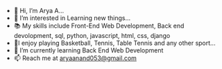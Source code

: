 - 👋 Hi, I’m Arya A...
- 👀 I’m interested in Learning new things...
- 📚 My skills include Front-End Web Development, Back end devolopment, sql, python, javascript, html, css, django
- 🏀I enjoy playing Basketball, Tennis, Table Tennis and any other sport...
- 🌱 I’m currently learning Back End Web Development
- 📫 Reach me at aryaanand053@gmail.com

<!---
aryaanand055/aryaanand055 is a ✨ special ✨ repository because its `README.md` (this file) appears on your GitHub profile.
You can click the Preview link to take a look at your changes.
--->
